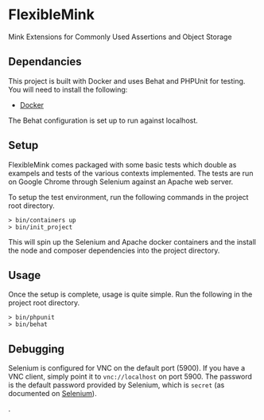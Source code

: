 # FlexibleMink
Mink Extensions for Commonly Used Assertions and Object Storage

## Dependancies
This project is built with Docker and uses Behat and PHPUnit for testing. You will need to install the following:
- [Docker](https://www.docker.com/)

The Behat configuration is set up to run against localhost. 

## Setup
FlexibleMink comes packaged with some basic tests which double as exampels and tests of the various contexts implemented. The tests are run on Google Chrome through Selenium against an Apache web server.

To setup the test environment, run the following commands in the project root directory.
```
> bin/containers up
> bin/init_project
```

This will spin up the Selenium and Apache docker containers and the install the node and composer dependencies into the project directory.

## Usage
Once the setup is complete, usage is quite simple. Run the following in the project root directory.
```
> bin/phpunit
> bin/behat
```

## Debugging
Selenium is configured for VNC on the default port (5900). If you have a VNC client, simply point it to ```vnc://localhost``` on port 5900. The password is the default password provided by Selenium, which is `secret` (as documented on [Selenium](https://github.com/SeleniumHQ/docker-selenium)).

.
